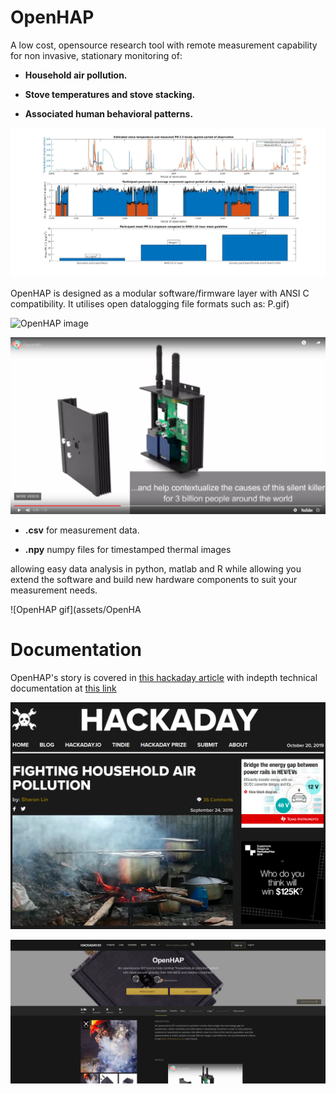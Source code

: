 # OpenHAP
A low cost, opensource research tool with remote measurement capability for non invasive, stationary monitoring of:

* **Household air pollution.**

* **Stove temperatures and stove stacking.**

* **Associated human behavioral patterns.**

![OpenHAP results kibera](samples/analysis_tools/kibera.jpg)

OpenHAP is designed as a modular software/firmware layer with ANSI C compatibility. It utilises open datalogging file formats such as: 
P.gif)

![OpenHAP image](https://cdn.hackaday.io/images/8859711566748764412.png)

[![OpenHAP video](assets/youtube.png)](https://youtu.be/QYEUmKjlSp0)

* **.csv** for measurement data.

* **.npy** numpy files for timestamped thermal images

allowing easy data analysis in python, matlab and R while allowing you extend the software and build new hardware components to suit your measurement needs. 

![OpenHAP gif](assets/OpenHA
# Documentation
OpenHAP's story is covered in [this hackaday article](https://hackaday.com/2019/09/24/fighting-household-air-pollution/) with indepth technical documentation at [this link](https://hackaday.io/project/166510-openhap)

[![OpenHAP article](assets/hackaday_article.png)](https://hackaday.com/2019/09/24/fighting-household-air-pollution/)

[![OpenHAP documentation](assets/hackadayio.png)](https://hackaday.io/project/166510-openhap)
